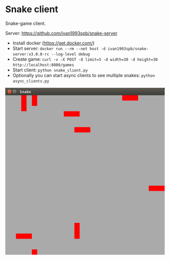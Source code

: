 
# Snake client

Snake-game client.

Server: https://github.com/ivan1993spb/snake-server

* Install docker (https://get.docker.com/)
* Start server: `docker run --rm --net host -d ivan1993spb/snake-server:v3.0.0-rc --log-level debug`
* Create game: `curl -v -X POST -d limit=3 -d width=30 -d height=30 http://localhost:8080/games`
* Start client: `python snake_client.py`
* Optionally you can start async clients to see multiple snakes: `python async_clients.py`

![Screenshot](screenshot.png)
